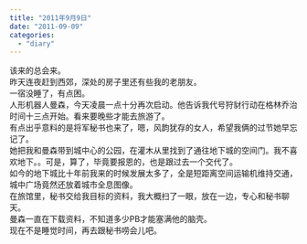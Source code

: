 ```yaml
---
title: "2011年9月9日"
date: "2011-09-09"
categories: 
  - "diary"
---
```


该来的总会来。  
昨天连夜赶到西郊，深处的房子里还有些我的老朋友。  
一宿没睡了，有点困。  
人形机器人曼森，今天凌晨一点十分再次启动。他告诉我代号狩豺行动在格林乔治时间十三点开始。看来要晚些才能去旅游了。  
有点出乎意料的是将军秘书也来了，嗯，风韵犹存的女人，希望我俩的过节她早忘记了。  
她把我和曼森带到城中心的公园，在灌木从里找到了通往地下城的空间门。我不喜欢地下。。可是，算了，毕竟要报恩的，也是跟过去一个交代了。  
如今的地下城比十年前我来的时候发展太多了，全是短距离空间运输机维持交通，城中广场竟然还放着城市全息图像。  
在旅馆里，秘书交给我目标的资料，我大概扫了一眼，放在一边，专心和秘书聊天。  
曼森一直在下载资料，不知道多少PB才能塞满他的脑壳。  
现在不是睡觉时间，再去跟秘书唠会儿吧。

